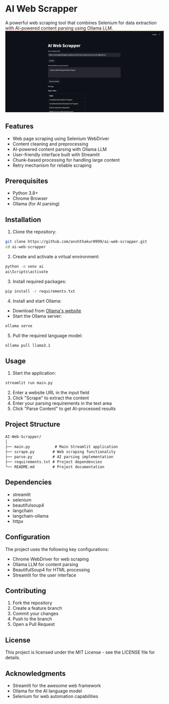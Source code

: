 # AI Web Scrapper

A powerful web scraping tool that combines Selenium for data extraction with AI-powered content parsing using Ollama LLM.
![](https://github.com/anshthakur0999/ai-web-scrapper/blob/main/Screenshot%202025-02-15%20235648.png)

## Features

- Web page scraping using Selenium WebDriver
- Content cleaning and preprocessing
- AI-powered content parsing with Ollama LLM
- User-friendly interface built with Streamlit
- Chunk-based processing for handling large content
- Retry mechanism for reliable scraping

## Prerequisites

- Python 3.8+
- Chrome Browser
- Ollama (for AI parsing)

## Installation

1. Clone the repository:
```bash
git clone https://github.com/anshthakur0999/ai-web-scrapper.git
cd ai-web-scrapper
```

2. Create and activate a virtual environment:
```bash
python -m venv ai
ai\Scripts\activate
```

3. Install required packages:
```bash
pip install -r requirements.txt
```

4. Install and start Ollama:
- Download from [Ollama's website](https://ollama.ai/download)
- Start the Ollama server:
```bash
ollama serve
```

5. Pull the required language model:
```bash
ollama pull llama3.1
```

## Usage

1. Start the application:
```bash
streamlit run main.py
```

2. Enter a website URL in the input field
3. Click "Scrape" to extract the content
4. Enter your parsing requirements in the text area
5. Click "Parse Content" to get AI-processed results

## Project Structure

```
AI-Web-Scrapper/
│
├── main.py           # Main Streamlit application
├── scrape.py        # Web scraping functionality
├── parse.py         # AI parsing implementation
├── requirements.txt # Project dependencies
└── README.md        # Project documentation
```

## Dependencies

- streamlit
- selenium
- beautifulsoup4
- langchain
- langchain-ollama
- httpx

## Configuration

The project uses the following key configurations:

- Chrome WebDriver for web scraping
- Ollama LLM for content parsing
- BeautifulSoup4 for HTML processing
- Streamlit for the user interface

## Contributing

1. Fork the repository
2. Create a feature branch
3. Commit your changes
4. Push to the branch
5. Open a Pull Request

## License

This project is licensed under the MIT License - see the LICENSE file for details.

## Acknowledgments

- Streamlit for the awesome web framework
- Ollama for the AI language model
- Selenium for web automation capabilities
